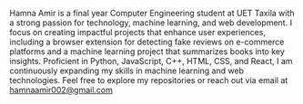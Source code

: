 Hamna Amir is a final year Computer Engineering student at UET Taxila with a strong passion for technology, machine learning, and web development. I focus on creating impactful projects that enhance user experiences, including a browser extension for detecting fake reviews on e-commerce platforms and a machine learning project that summarizes books into key insights. Proficient in Python, JavaScript, C++, HTML, CSS, and React, I am continuously expanding my skills in machine learning and web technologies. Feel free to explore my repositories or reach out via email at hamnaamir002@gmail.com 
